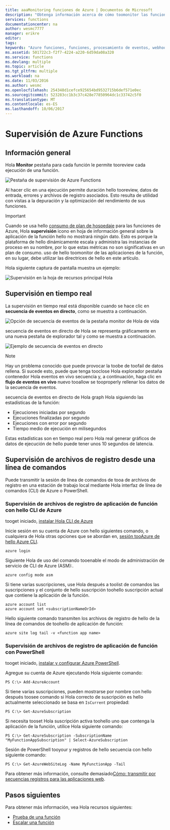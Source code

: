 ```yaml
---
title: aaaMonitoring funciones de Azure | Documentos de Microsoft
description: "Obtenga información acerca de cómo toomonitor las funciones de Azure."
services: functions
documentationcenter: na
author: wesmc7777
manager: erikre
editor: 
tags: 
keywords: "Azure funciones, funciones, procesamiento de eventos, webhooks, proceso dinámico, arquitectura sin servidor"
ms.assetid: 501722c3-f2f7-4224-a220-6d59da08a320
ms.service: functions
ms.devlang: multiple
ms.topic: article
ms.tgt_pltfrm: multiple
ms.workload: na
ms.date: 11/03/2016
ms.author: wesmc
ms.openlocfilehash: 254348d1cefce925654bd9532715b6def571e0ec
ms.sourcegitcommit: 523283cc1b3c37c428e77850964dc1c33742c5f0
ms.translationtype: MT
ms.contentlocale: es-ES
ms.lasthandoff: 10/06/2017
---
```

# <a name="monitoring-azure-functions"></a>Supervisión de Azure Functions

## <a name="overview"></a>Información general 


Hola **Monitor** pestaña para cada función le permite tooreview cada ejecución de una función.

![Pestaña de supervisión de Azure Functions](./media/functions-monitoring/monitor-tab.png) 

Al hacer clic en una ejecución permite duración hello tooreview, datos de entrada, errores y archivos de registro asociados. Esto resulta de utilidad con vistas a la depuración y la optimización del rendimiento de sus funciones.


> [!IMPORTANT]
> Cuando se usa hello [consumo de plan de hospedaje](functions-overview.md#pricing) para las funciones de Azure, Hola **supervisión** icono en hoja de información general sobre la aplicación de la función hello no mostrará ningún dato. Esto es porque la plataforma de hello dinámicamente escala y administra las instancias de proceso en su nombre, por lo que estas métricas no son significativas en un plan de consumo. uso de hello toomonitor de las aplicaciones de la función, en su lugar, debe utilizar las directrices de hello en este artículo.
> 
> Hola siguiente captura de pantalla muestra un ejemplo:
> 
> ![Supervisión en la hoja de recursos principal Hola](./media/functions-monitoring/app-service-overview-monitoring.png)



## <a name="real-time-monitoring"></a>Supervisión en tiempo real

La supervisión en tiempo real está disponible cuando se hace clic en **secuencia de eventos en directo**, como se muestra a continuación. 

![Opción de secuencia de eventos de la pestaña monitor de Hola de vida](./media/functions-monitoring/monitor-tab-live-event-stream.png)

secuencia de eventos en directo de Hola se representa gráficamente en una nueva pestaña de explorador tal y como se muestra a continuación. 

![Ejemplo de secuencia de eventos en directo](./media/functions-monitoring/live-event-stream.png)


> [!NOTE]
> Hay un problema conocido que puede provocar la toobe de toofail de datos rellena. Si sucede esto, puede que tenga tooclose Hola explorador pestaña contenedor Hola eventos en vivo secuencia y, a continuación, haga clic en **flujo de eventos en vivo** nuevo tooallow se tooproperly rellenar los datos de la secuencia de eventos. 

secuencia de eventos en directo de Hola graph Hola siguiendo las estadísticas de la función:

* Ejecuciones iniciadas por segundo
* Ejecuciones finalizadas por segundo
* Ejecuciones con error por segundo
* Tiempo medio de ejecución en milisegundos

Estas estadísticas son en tiempo real pero Hola real generar gráficos de datos de ejecución de hello puede tener unos 10 segundos de latencia.






## <a name="monitoring-log-files-from-a-command-line"></a>Supervisión de archivos de registro desde una línea de comandos


Puede transmitir la sesión de línea de comandos de tooa de archivos de registro en una estación de trabajo local mediante Hola interfaz de línea de comandos (CLI) de Azure o PowerShell.

### <a name="monitoring-function-app-log-files-with-hello-azure-cli"></a>Supervisión de archivos de registro de aplicación de función con hello CLI de Azure

tooget iniciado, [instalar Hola CLI de Azure](../cli-install-nodejs.md)

Inicie sesión en su cuenta de Azure con hello siguientes comando, o cualquiera de Hola otras opciones que se abordan en, [sesión tooAzure de hello Azure CLI](../xplat-cli-connect.md).

    azure login

Siguiente Hola de uso del comando tooenable el modo de administración de servicio de CLI de Azure (ASM):.

    azure config mode asm

Si tiene varias suscripciones, use Hola después a toolist de comandos las suscripciones y el conjunto de hello suscripción toohello suscripción actual que contiene la aplicación de la función.

    azure account list
    azure account set <subscriptionNameOrId>

Hello siguiente comando transmiten los archivos de registro de hello de la línea de comandos de toohello de aplicación de función:

    azure site log tail -v <function app name>

### <a name="monitoring-function-app-log-files-with-powershell"></a>Supervisión de archivos de registro de aplicación de función con PowerShell

tooget iniciado, [instalar y configurar Azure PowerShell](/powershell/azure/overview).

Agregue su cuenta de Azure ejecutando Hola siguiente comando:

    PS C:\> Add-AzureAccount

Si tiene varias suscripciones, pueden mostrarse por nombre con hello después toosee comando si Hola correcto de suscripción es hello actualmente seleccionado se basa en `IsCurrent` propiedad:

    PS C:\> Get-AzureSubscription

Si necesita tooset Hola suscripción activa toohello uno que contenga la aplicación de la función, utilice Hola siguiente comando:

    PS C:\> Get-AzureSubscription -SubscriptionName "MyFunctionAppSubscription" | Select-AzureSubscription

Sesión de PowerShell tooyour y registros de hello secuencia con hello siguiente comando:

    PS C:\> Get-AzureWebSiteLog -Name MyFunctionApp -Tail

Para obtener más información, consulte demasiado[Cómo: transmitir por secuencias registros para las aplicaciones web](../app-service-web/web-sites-enable-diagnostic-log.md#streamlogs). 

## <a name="next-steps"></a>Pasos siguientes
Para obtener más información, vea Hola recursos siguientes:

* [Prueba de una función](functions-test-a-function.md)
* [Escalar una función](functions-scale.md)

